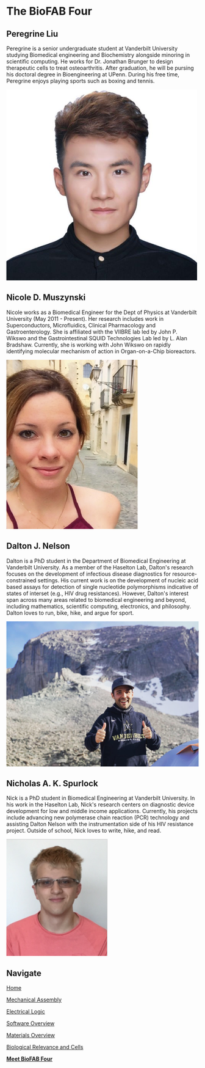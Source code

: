 # The BioFAB Four

## Peregrine Liu

Peregrine is a senior undergraduate student at Vanderbilt University studying Biomedical engineering and Biochemistry alongside minoring in scientific computing. He works for Dr. Jonathan Brunger to design therapeutic cells to treat osteoarthritis. After graduation, he will be pursing his doctoral degree in Bioengineering at UPenn. During his free time, Peregrine enjoys playing sports such as boxing and tennis.

![Perry](/Team/pl.JPG)

## Nicole D. Muszynski

Nicole works as a Biomedical Engineer for the Dept of Physics at Vanderbilt University (May 2011 - Present). Her research includes work in Superconductors, Microfluidics, Clinical Pharmacology and Gastroenterology. She is affiliated with the VIIBRE lab led by John P. Wikswo and the Gastrointestinal SQUID Technologies Lab led by L. Alan Bradshaw. Currently, she is working with John Wikswo on rapidly identifying molecular mechanism of action in Organ-on-a-Chip bioreactors.

![Nicole](/Team/nm.jpg)

## Dalton J. Nelson

Dalton is a PhD student in the Department of Biomedical Engineering at Vanderbilt University. As a member of the Haselton Lab, Dalton's research focuses on the development of infectious disease diagnostics for resource-constrained settings. His current work is on the development of nucleic acid based assays for detection of single nucleotide polymorphisms indicative of states of interset (e.g., HIV drug resistances). However, Dalton's interest span across many areas related to biomedical engineering and beyond, including mathematics, scientific computing, electronics, and philosophy. Dalton loves to run, bike, hike, and argue for sport. 

![Dalton](/Team/dn_1.jpg)

## Nicholas A. K. Spurlock

Nick is a PhD student in Biomedical Engineering at Vanderbilt University. In his work in the Haselton Lab, Nick's research centers on diagnostic device development for low and middle income applications. Currently, his projects include advancing new polymerase chain reaction (PCR) technology and assisting Dalton Nelson with the instrumentation side of his HIV resistance project. Outside of school, Nick loves to write, hike, and read. 

![Nick](/Team/nick.PNG)

## Navigate

[Home](/Bioplotting-Crypts/index)

[Mechanical Assembly](/Bioplotting-Crypts/Mechanical-Assembly)

[Electrical Logic](/Bioplotting-Crypts/Electrical-Assembly)

[Software Overview](/Bioplotting-Crypts/Software)

[Materials Overview](/Bioplotting-Crypts/Materials)

[Biological Relevance and Cells](/Bioplotting-Crypts/Biological-Relevance)

[**Meet BioFAB Four**](/Bioplotting-Crypts/meet-the-team)
